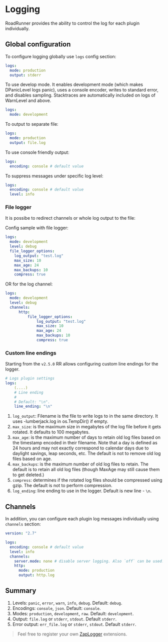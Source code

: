 # Logging

RoadRunner provides the ability to control the log for each plugin individually.

## Global configuration

To configure logging globally use `logs` config section:

```yaml
logs:
  mode: production
  output: stderr
```

To use develop mode. It enables development mode (which makes DPanicLevel logs panic), uses a console encoder, writes to
standard error, and disables sampling. Stacktraces are automatically included on logs of WarnLevel and above.

```yaml
logs:
  mode: development
```

To output to separate file:

```yaml
logs:
  mode: production
  output: file.log
```

To use console friendly output:

```yaml
logs:
  encoding: console # default value
```

To suppress messages under specific log level:

```yaml
logs:
  encoding: console # default value
  level: info
```

### File logger  

It is possibe to redirect channels or whole log output to the file:

Config sample with file logger:

```yaml
logs:
  mode: development
  level: debug
  file_logger_options:
    log_output: "test.log"
    max_size: 10
    max_age: 24
    max_backups: 10
    compress: true
```

OR for the log channel:

```yaml
logs:
  mode: development
  level: debug
  channels:
      http:
          file_logger_options:
              log_output: "test.log"
              max_size: 10
              max_age: 24
              max_backups: 10
              compress: true
```

### Custom line endings

Starting from the `v2.5.0` RR allows configuring custom line endings for the logger.
```yaml
# Logs plugin settings
logs:
    (....)
    # Line ending
    #
    # Default: "\n".
    line_ending: "\n"
```

1. `log_output`: Filename is the file to write logs to in the same directory.  It uses <processname>-lumberjack.log in os.TempDir() if empty.
2. `max_size`: is the maximum size in megabytes of the log file before it gets rotated. It defaults to 100 megabytes.
3. `max_age`: is the maximum number of days to retain old log files based on the timestamp encoded in their filename.  Note that a day is defined as 24 hours and may not exactly correspond to calendar days due to daylight savings, leap seconds, etc. The default is not to remove old log files based on age.
4. `max_backups`: is the maximum number of old log files to retain.  The default is to retain all old log files (though MaxAge may still cause them to get deleted.)
5. `compress`: determines if the rotated log files should be compressed using gzip. The default is not to perform compression.
6. `log_ending`: line ending to use in the logger. Default is new line - `\n`.

## Channels

In addition, you can configure each plugin log messages individually using `channels` section:

```yaml
version: "2.7"

logs:
  encoding: console # default value
  level: info
  channels:
    server.mode: none # disable server logging. Also `off` can be used.
    http:
      mode: production
      output: http.log
```

## Summary

1. Levels: `panic`, `error`, `warn`, `info`, `debug`. Default: `debug`.
2. Encodings: `console`, `json`. Default: `console`.
3. Modes: `production`, `development`, `raw`. Default: `development`.
4. Output: `file.log` or `stderr`, `stdout`. Default `stderr`.
5. Error output: `err_file.log` or `stderr`, `stdout`. Default `stderr`.

> Feel free to register your own [ZapLogger](https://github.com/uber-go/zap) extensions.
